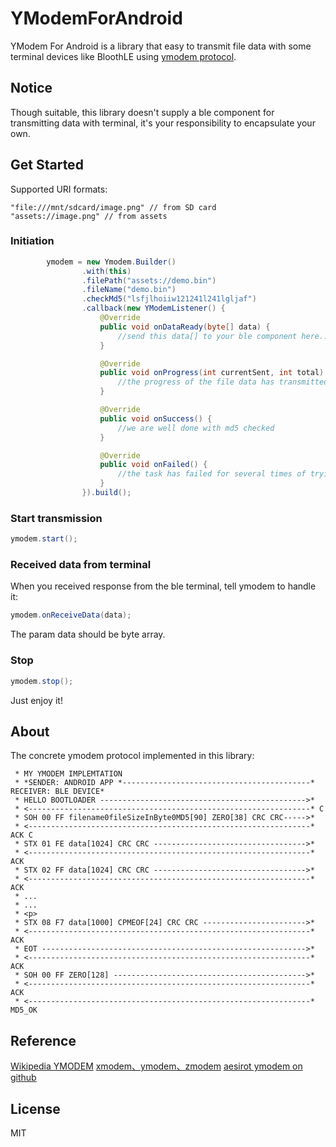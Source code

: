 # YModemForAndroid

YModem For Android is a library that easy to transmit file data with some terminal devices like BloothLE using [ymodem protocol](https://en.wikipedia.org/wiki/YMODEM). 

## Notice

Though suitable, this library doesn't supply a ble component for transmitting data with terminal, it's your responsibility to encapsulate your own. 

## Get Started

Supported URI formats:
``` 
"file:///mnt/sdcard/image.png" // from SD card
"assets://image.png" // from assets
```

### Initiation
``` java
        ymodem = new Ymodem.Builder()
                .with(this)
                .filePath("assets://demo.bin")
                .fileName("demo.bin")
                .checkMd5("lsfjlhoiiw121241l241lgljaf")
                .callback(new YModemListener() {
                    @Override
                    public void onDataReady(byte[] data) {
                        //send this data[] to your ble component here...
                    }

                    @Override
                    public void onProgress(int currentSent, int total) {
                        //the progress of the file data has transmitted
                    }

                    @Override
                    public void onSuccess() {
                        //we are well done with md5 checked
                    }

                    @Override
                    public void onFailed() {
                        //the task has failed for several times of trying
                    }
                }).build();
```

### Start transmission
``` java
ymodem.start();
```

### Received data from terminal
When you received response from the ble terminal, tell ymodem to handle it:

``` java
ymodem.onReceiveData(data);
```
The param data should be byte array.

### Stop
``` java
ymodem.stop();
```
Just enjoy it!

## About 

The concrete ymodem protocol implemented in this library:

```
 * MY YMODEM IMPLEMTATION
 * *SENDER: ANDROID APP *------------------------------------------* RECEIVER: BLE DEVICE*
 * HELLO BOOTLOADER ---------------------------------------------->*
 * <---------------------------------------------------------------* C
 * SOH 00 FF filename0fileSizeInByte0MD5[90] ZERO[38] CRC CRC----->*
 * <---------------------------------------------------------------* ACK C
 * STX 01 FE data[1024] CRC CRC ---------------------------------->*
 * <---------------------------------------------------------------* ACK
 * STX 02 FF data[1024] CRC CRC ---------------------------------->*
 * <---------------------------------------------------------------* ACK
 * ...
 * ...
 * <p>
 * STX 08 F7 data[1000] CPMEOF[24] CRC CRC ----------------------->*
 * <---------------------------------------------------------------* ACK
 * EOT ----------------------------------------------------------->*
 * <---------------------------------------------------------------* ACK
 * SOH 00 FF ZERO[128] ------------------------------------------->*
 * <---------------------------------------------------------------* ACK
 * <---------------------------------------------------------------* MD5_OK
 ```
 
## Reference
[Wikipedia YMODEM](https://en.wikipedia.org/wiki/YMODEM)
[xmodem、ymodem、zmodem](http://web.cecs.pdx.edu/~rootd/catdoc/guide/TheGuide_226.html)
[aesirot ymodem on github](https://github.com/aesirot/ymodem)

## License

MIT